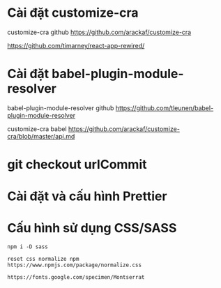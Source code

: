 # Cài đặt customize-cra

customize-cra github
https://github.com/arackaf/customize-cra

https://github.com/timarney/react-app-rewired/

# Cài đặt babel-plugin-module-resolver

babel-plugin-module-resolver github
https://github.com/tleunen/babel-plugin-module-resolver

customize-cra babel
https://github.com/arackaf/customize-cra/blob/master/api.md

# git checkout urlCommit

# Cài đặt và cấu hình Prettier

# Cấu hình sử dụng CSS/SASS

    npm i -D sass

    reset css normalize npm
    https://www.npmjs.com/package/normalize.css

    https://fonts.google.com/specimen/Montserrat
